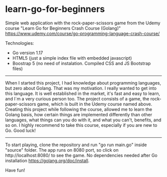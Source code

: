 # learn-go-for-beginners

Simple web application with the rock-paper-scissors game from the Udemy course "Learn Go for Beginners Crash Course (Golang)"
https://www.udemy.com/course/go-programming-language-crash-course/

Technologies:

  - Go version 1.17
  - HTML5 (just a simple index file with embedded javascript)
  - Boostrap 5 (no need of instalation. Compiled CSS and JS Bootstrap files)

--- --- --- --- --- --- --- --- --- --- --- --- --- --- --- --- --- --- --- --- --- --- --- --- --- --- --- --- --- --- --- --- 

When I started this project, I had knowledge about programming languages, but zero about Golang. That was my motivation. I 
really wanted to get into this language. It is well established in the market, it's fast and easy to learn, and I`m a very
curious person too.
The project consists of a game, the rock-paper-scissors game, which is built in the Udemy course named above. Creating this 
project while following the course, allowed me to learn the Golang basis, how certain things are implemented differently than
other languages, what things can you do with it, and what you can't, benefits, and so on.
I highly recommend to take this course, especially if you are new to Go.
Good luck!

--- --- --- --- --- --- --- --- --- --- --- --- --- --- --- --- --- --- --- --- --- --- --- --- --- --- --- --- --- --- --- --- 

To start playing, clone the repository and run "go run main.go" inside "source" folder.
The app runs on 8080 port, so click on http://localhost:8080/ to see the game.
No dependencies needed after Go installation https://golang.org/doc/install.

Have fun!

